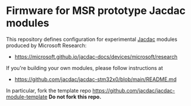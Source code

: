 # Firmware for MSR prototype Jacdac modules

This repository defines configuration for experimental [Jacdac](https://aka.ms/jacdac) modules
produced by Microsoft Research:
- https://microsoft.github.io/jacdac-docs/devices/microsoft/research

If you're building your own modules, please follow instructions at
- https://github.com/jacdac/jacdac-stm32x0/blob/main/README.md

In particular, fork the template repo https://github.com/jacdac/jacdac-module-template
**Do not fork this repo.**
